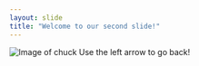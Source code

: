 ```yaml
---
layout: slide
title: "Welcome to our second slide!"
---
```

![Image of chuck](https://media.wired.com/photos/5abd815aa6ada30c5076d1ce/master/w_920,c_limit/CHUCKNORRISmeme.jpg)
Use the left arrow to go back!
